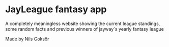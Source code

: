 # JayLeague fantasy app

A completely meaningless website showing the current league standings, some random facts and previous winners of jayway´s yearly fantasy league

Made by Nils Goksör
